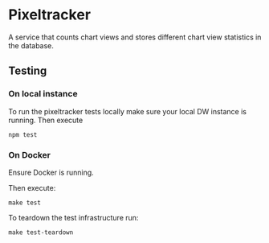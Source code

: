 # Pixeltracker
A service that counts chart views and stores different chart view statistics in the database.

## Testing

### On local instance
To run the pixeltracker tests locally make sure your local DW instance is running.
Then execute
```shell
npm test
```

### On Docker
Ensure Docker is running.

Then execute:
```shell
make test
```

To teardown the test infrastructure run:
```shell
make test-teardown
```
